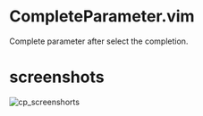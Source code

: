 # CompleteParameter.vim
Complete parameter after select the completion. 

# screenshots
![cp_screenshorts](https://ws1.sinaimg.cn/large/006tNbRwly1fgh66depc4g30hs0dcnpf.gif)


